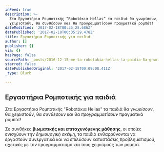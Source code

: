 ```yaml
---
inFeed: true
description: >-
  Στα Εργαστήρια Ρομποτικής “Robotάκια Hellas” τα παιδιά θα γνωρίσουν, θα
  χειριστούν, θα συνθέσουν και θα προγραμματίσουν πραγματικά ρομπότ!
dateModified: '2017-02-18T00:35:28.686Z'
datePublished: '2017-02-18T00:35:29.478Z'
title: Εργαστήρια Ρομποτικής για παιδιά
author: []
publisher: {}
via: {}
hasPage: false
sourcePath: _posts/2016-12-15-me-ta-robotakia-hellas-ta-paidia-8a-gnwrisoyn-8a-xeiristo.md
starred: false
datePublishedOriginal: '2017-02-18T00:09:08.411Z'
_type: Blurb

---
```

## Εργαστήρια Ρομποτικής για παιδιά

Στα Εργαστήρια Ρομποτικής "Robotάκια Hellas" τα παιδιά θα _γνωρίσουν_, θα _χειριστούν_, θα _συνθέσουν_ και θα _προγραμματίσουν_ πραγματικά ρομπότ!

Σε συνθήκες **βιωματικής και επιταχυνόμενης μάθησης**, οι οποίες ενισχύουν την _δημιουργική σκέψη_, τα παιδιά ενθαρρύνονται να εργαστούν συνεργατικά και να επιλύσουν καταστάσεις προβληματισμού, σχετικές με τον προγραμματισμό και τους χειρισμούς των ρομπότ.